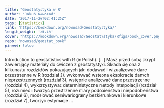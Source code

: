 ```yaml
---
title: "Geostatystyka w R"
author: "Jakub Nowosad"
date: "2017-11-26T02:41:25Z"
tags: [Statistics]
link: "https://bookdown.org/nowosad/Geostatystyka/"
length_weight: "25.1%"
cover: "https://bookdown.org/nowosad/Geostatystyka/Rfigs/book_cover.png"
repo: "nowosad/geostat_book"
pinned: false
---
```


Introduction to geostatistics with R (in Polish). [...] Masz przed sobą skrypt zawierający materiały do ćwiczeń z geostatystyki. Składa się ona z kilkunastu rozdziałów pokazujących jak: dodawać i wizualizować dane przestrzenne w R (rozdział 2), wykonywać wstępną eksplorację danych nieprzestrzennych (rozdział 3), wstępnie analizować dane przestrzenne (rozdział 4), wykorzystywać deterministyczne metody interpolacji (rozdział 5), rozumieć i tworzyć przestrzenne miary podobieństwa i niepodobieństwa (rozdział 6), modelować semiwariogramy bezkierunkowe i kierunkowe (rozdział 7), tworzyć estymacje ...
